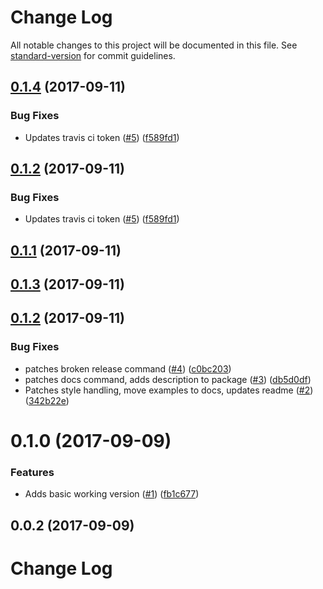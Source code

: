 # Change Log

All notable changes to this project will be documented in this file. See [standard-version](https://github.com/conventional-changelog/standard-version) for commit guidelines.

<a name="0.1.4"></a>
## [0.1.4](https://github.com/techcoop/boilerplate-javascript-library/compare/v0.1.1...v0.1.4) (2017-09-11)


### Bug Fixes

* Updates travis ci token ([#5](https://github.com/techcoop/boilerplate-javascript-library/issues/5)) ([f589fd1](https://github.com/techcoop/boilerplate-javascript-library/commit/f589fd1))



<a name="0.1.2"></a>
## [0.1.2](https://github.com/techcoop/boilerplate-javascript-library/compare/v0.1.1...v0.1.2) (2017-09-11)


### Bug Fixes

* Updates travis ci token ([#5](https://github.com/techcoop/boilerplate-javascript-library/issues/5)) ([f589fd1](https://github.com/techcoop/boilerplate-javascript-library/commit/f589fd1))



<a name="0.1.1"></a>
## [0.1.1](https://github.com/techcoop/boilerplate-javascript-library/compare/v0.1.3...v0.1.1) (2017-09-11)



<a name="0.1.3"></a>
## [0.1.3](https://github.com/techcoop/boilerplate-javascript-library/compare/v0.1.2...v0.1.3) (2017-09-11)



<a name="0.1.2"></a>
## [0.1.2](https://github.com/techcoop/boilerplate-javascript-library/compare/v0.1.0...v0.1.2) (2017-09-11)


### Bug Fixes

* patches broken release command ([#4](https://github.com/techcoop/boilerplate-javascript-library/issues/4)) ([c0bc203](https://github.com/techcoop/boilerplate-javascript-library/commit/c0bc203))
* patches docs command, adds description to package ([#3](https://github.com/techcoop/boilerplate-javascript-library/issues/3)) ([db5d0df](https://github.com/techcoop/boilerplate-javascript-library/commit/db5d0df))
* Patches style handling, move examples to docs, updates readme ([#2](https://github.com/techcoop/boilerplate-javascript-library/issues/2)) ([342b22e](https://github.com/techcoop/boilerplate-javascript-library/commit/342b22e))



<a name="0.1.0"></a>
# 0.1.0 (2017-09-09)


### Features

* Adds basic working version ([#1](https://github.com/techcoop/boilerplate-javascript-library/issues/1)) ([fb1c677](https://github.com/techcoop/boilerplate-javascript-library/commit/fb1c677))



<a name="0.0.2"></a>
## 0.0.2 (2017-09-09)



# Change Log